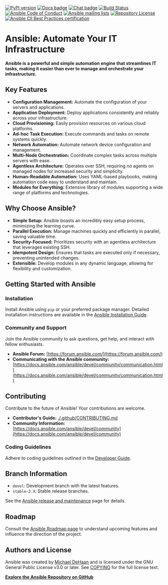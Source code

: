 [![PyPI version](https://img.shields.io/pypi/v/ansible-core.svg)](https://pypi.org/project/ansible-core)
[![Docs badge](https://img.shields.io/badge/docs-latest-brightgreen.svg)](https://docs.ansible.com/ansible/latest/)
[![Chat badge](https://img.shields.io/badge/chat-IRC-brightgreen.svg)](https://docs.ansible.com/ansible/devel/community/communication.html)
[![Build Status](https://dev.azure.com/ansible/ansible/_apis/build/status/CI?branchName=devel)](https://dev.azure.com/ansible/ansible/_build/latest?definitionId=20&branchName=devel)
[![Ansible Code of Conduct](https://img.shields.io/badge/code%20of%20conduct-Ansible-silver.svg)](https://docs.ansible.com/ansible/devel/community/code_of_conduct.html)
[![Ansible mailing lists](https://img.shields.io/badge/mailing%20lists-Ansible-orange.svg)](https://docs.ansible.com/ansible/devel/community/communication.html#mailing-list-information)
[![Repository License](https://img.shields.io/badge/license-GPL%20v3.0-brightgreen.svg)](COPYING)
[![Ansible CII Best Practices certification](https://bestpractices.coreinfrastructure.org/projects/2372/badge)](https://bestpractices.coreinfrastructure.org/projects/2372)

# Ansible: Automate Your IT Infrastructure

**Ansible is a powerful and simple automation engine that streamlines IT tasks, making it easier than ever to manage and orchestrate your infrastructure.**

## Key Features

*   **Configuration Management:** Automate the configuration of your servers and applications.
*   **Application Deployment:** Deploy applications consistently and reliably across your infrastructure.
*   **Cloud Provisioning:** Easily provision resources on various cloud platforms.
*   **Ad-hoc Task Execution:** Execute commands and tasks on remote systems quickly.
*   **Network Automation:** Automate network device configuration and management.
*   **Multi-Node Orchestration:** Coordinate complex tasks across multiple servers with ease.
*   **Agentless Architecture:** Operates over SSH, requiring no agents on managed nodes for increased security and simplicity.
*   **Human-Readable Automation:** Uses YAML-based playbooks, making automation code easy to understand and maintain.
*   **Modules for Everything:** Extensive library of modules supporting a wide range of platforms and technologies.

## Why Choose Ansible?

*   **Simple Setup:** Ansible boasts an incredibly easy setup process, minimizing the learning curve.
*   **Parallel Execution:** Manage machines quickly and efficiently in parallel, saving valuable time.
*   **Security-Focused:** Prioritizes security with an agentless architecture that leverages existing SSH.
*   **Idempotent Design:** Ensures that tasks are executed only if necessary, preventing unintended changes.
*   **Extensible:** Develop modules in any dynamic language, allowing for flexibility and customization.

## Getting Started with Ansible

### Installation

Install Ansible using `pip` or your preferred package manager. Detailed installation instructions are available in the [Ansible Installation Guide](https://docs.ansible.com/ansible/latest/installation_guide/intro_installation.html).

### Community and Support

Join the Ansible community to ask questions, get help, and interact with fellow enthusiasts.

*   **Ansible Forum:** [https://forum.ansible.com/](https://forum.ansible.com/)
*   **Communicating with the Ansible community:** [https://docs.ansible.com/ansible/devel/community/communication.html](https://docs.ansible.com/ansible/devel/community/communication.html)

## Contributing

Contribute to the future of Ansible!  Your contributions are welcome.

*   **Contributor's Guide:** [./.github/CONTRIBUTING.md](./.github/CONTRIBUTING.md)
*   **Community Information:** [https://docs.ansible.com/ansible/devel/community](https://docs.ansible.com/ansible/devel/community)

### Coding Guidelines

Adhere to coding guidelines outlined in the [Developer Guide](https://docs.ansible.com/ansible/devel/dev_guide/).

## Branch Information

*   `devel`: Development branch with the latest features.
*   `stable-2.X`: Stable release branches.

See the [Ansible release and maintenance](https://docs.ansible.com/ansible/devel/reference_appendices/release_and_maintenance.html) page for details.

## Roadmap

Consult the [Ansible Roadmap page](https://docs.ansible.com/ansible/devel/roadmap/) to understand upcoming features and influence the direction of the project.

## Authors and License

Ansible was created by [Michael DeHaan](https://github.com/mpdehaan) and is licensed under the GNU General Public License v3.0 or later. See [COPYING](COPYING) for the full license text.

**[Explore the Ansible Repository on GitHub](https://github.com/ansible/ansible)**